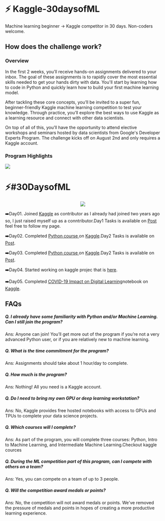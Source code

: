 # :zap: Kaggle-30daysofML
Machine learning beginner → Kaggle competitor in 30 days. Non-coders welcome.
## How does the challenge work?
### Overview
In the first 2 weeks, you’ll receive hands-on assignments delivered to your inbox. The goal of these assignments is to rapidly cover the most essential skills needed to get your hands dirty with data. You'll start by learning how to code in Python and quickly learn how to build your first machine learning model.

After tackling these core concepts, you’ll be invited to a super fun, beginner-friendly Kaggle machine learning competition to test your knowledge. Through practice, you’ll explore the best ways to use Kaggle as a learning resource and connect with other data scientists.

On top of all of this, you’ll have the opportunity to attend elective workshops and seminars hosted by data scientists from Google's Developer Experts Program. The challenge kicks off on August 2nd and only requires a Kaggle account.

### Program Highlights

<img src = "https://github.com/qasim1020/Kaggle-30daysofML/blob/main/highlights.png">

# :zap:#30DaysofML

<p align="center">
  <img src="https://i.imgur.com/Ggqv4qe.gif" />
</p>

:arrow_right:Day01. Joined <a href = "https://www.kaggle.com/qasimhassan">Kaggle</a> as contributor as I already had  joined two years ago  so, I just raised myself up as a conntributor.Day1 Tasks is available on <a href = "https://www.facebook.com/101503321238055/posts/618138172907898/?sfnsn=scwspmo">Post</a> feel free to follow my page.

:arrow_right:Day02. Completed <a href = "https://www.kaggle.com/learn/certification/qasimhassan/python">Python course </a> on <a href = "https://www.kaggle.com/qasimhassan">Kaggle</a>.Day2 Tasks is available on <a href = "https://www.facebook.com/101503321238055/posts/618138172907898/?sfnsn=scwspmo">Post</a>.

:arrow_right:Day03. Completed <a href = "https://www.kaggle.com/learn/certification/qasimhassan/python">Python course </a> on <a href = "https://www.kaggle.com/qasimhassan">Kaggle</a>.Day2 Tasks is available on <a href = "https://www.facebook.com/101503321238055/posts/618138172907898/?sfnsn=scwspmo">Post</a>.

:arrow_right:Day04. Started working on kaggle projec that is <a href = 'https://www.kaggle.com/c/learnplatform-covid19-impact-on-digital-learning'>here</a>.

:arrow_right:Day05. Completed <a href = "https://www.kaggle.com/qasimhassan/covid-19-impact-on-digital-learning-eda-map">COVID-19 Impact on Digital Learning</a>notebook on <a href = "https://www.kaggle.com/qasimhassan">Kaggle</a>.

## FAQs
##### Q. I already have some familiarity with Python and/or Machine Learning. Can I still join the program?

Ans: Anyone can join! You’ll get more out of the program if you’re not a very advanced Python user, or if you are relatively new to machine learning.

##### Q. What is the time commitment for the program?

Ans: Assignments should take about 1 hour/day to complete.

##### Q. How much is the program?

Ans: Nothing! All you need is a Kaggle account.

##### Q. Do I need to bring my own GPU or deep learning workstation?

Ans: No, Kaggle provides free hosted notebooks with access to GPUs and TPUs to complete your data science projects.

##### Q. Which courses will I complete?

Ans: As part of the program, you will complete three courses: Python, Intro to Machine Learning, and Intermediate Machine Learning.Checkout kaggle cources

##### Q. During the ML competition part of this program, can I compete with others on a team?

Ans: Yes, you can compete on a team of up to 3 people.

##### Q. Will the competition award medals or points?

Ans: No, the competition will not award medals or points. We've removed the pressure of medals and points in hopes of creating a more productive learning experience.
